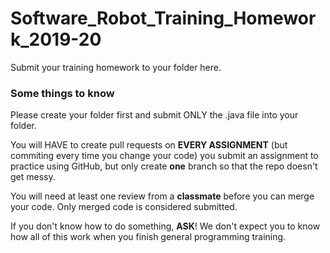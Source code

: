 # Software_Robot_Training_Homework_2019-20

Submit your training homework to your folder here.

### Some things to know

Please create your folder first and submit ONLY the .java file into your folder.

You will HAVE to create pull requests on **EVERY ASSIGNMENT** (but commiting every time you change your code) you submit an assignment to practice using GitHub, but only create **one** branch so that the repo doesn't get messy.

You will need at least one review from a **classmate** before you can merge your code. Only merged code is considered submitted.

If you don't know how to do something, **ASK**! We don't expect you to know how all of this work when you finish general programming training.
